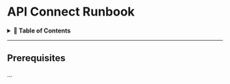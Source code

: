 # API Connect Runbook

<details>
<summary><strong>📑 Table of Contents</strong></summary>

- [Prerequisites](#prerequisites)
- [Incident Flow](#incident-flow)
- [Step-by-Step Recovery](#step-by-step-recovery)
- [Postmortem Guidelines](#postmortem-guidelines)

</details>

---

## Prerequisites
...
